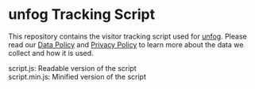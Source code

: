 # unfog Tracking Script

This repository contains the visitor tracking script used for [unfog](https://github.com/Jakestrassberg/unfog). Please read our [Data Policy](https://unfog.io/site/data-policy) and [Privacy Policy](https://unfog.io/site/privacy-policy) to learn more about the data we collect and how it is used.

script.js: Readable version of the script  
script.min.js: Minified version of the script  
